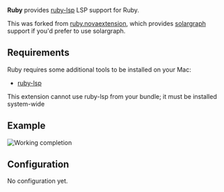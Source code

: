 **Ruby** provides [ruby-lsp](https://github.com/Shopify/ruby-lsp) LSP support for Ruby.

This was forked from [ruby.novaextension](https://github.com/tdegrunt/ruby.novaextension), which provides [solargraph](https://solargraph.org/) support if you'd prefer to use solargraph.

## Requirements

Ruby requires some additional tools to be installed on your Mac:

- [ruby-lsp](https://github.com/Shopify/ruby-lsp)

This extension cannot use ruby-lsp from your bundle; it must be installed system-wide

## Example

![Working completion](https://raw.githubusercontent.com/tdegrunt/ruby.novaextension/main/Images/completion.png "Working completion")

## Configuration

No configuration yet.
